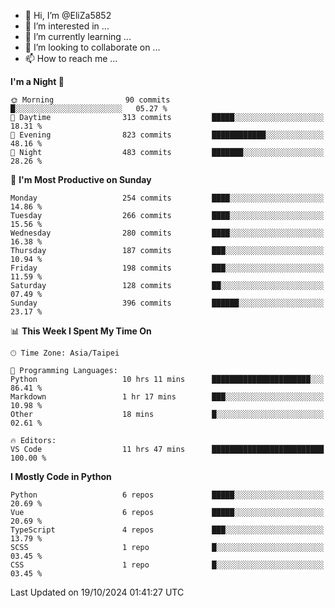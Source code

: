 - 👋 Hi, I’m @EliZa5852
- 👀 I’m interested in ...
- 🌱 I’m currently learning ...
- 💞️ I’m looking to collaborate on ...
- 📫 How to reach me ...

<!--START_SECTION:waka-->
**I'm a Night 🦉** 

```text
🌞 Morning                90 commits          █░░░░░░░░░░░░░░░░░░░░░░░░   05.27 % 
🌆 Daytime                313 commits         █████░░░░░░░░░░░░░░░░░░░░   18.31 % 
🌃 Evening                823 commits         ████████████░░░░░░░░░░░░░   48.16 % 
🌙 Night                  483 commits         ███████░░░░░░░░░░░░░░░░░░   28.26 % 
```
📅 **I'm Most Productive on Sunday** 

```text
Monday                   254 commits         ████░░░░░░░░░░░░░░░░░░░░░   14.86 % 
Tuesday                  266 commits         ████░░░░░░░░░░░░░░░░░░░░░   15.56 % 
Wednesday                280 commits         ████░░░░░░░░░░░░░░░░░░░░░   16.38 % 
Thursday                 187 commits         ███░░░░░░░░░░░░░░░░░░░░░░   10.94 % 
Friday                   198 commits         ███░░░░░░░░░░░░░░░░░░░░░░   11.59 % 
Saturday                 128 commits         ██░░░░░░░░░░░░░░░░░░░░░░░   07.49 % 
Sunday                   396 commits         ██████░░░░░░░░░░░░░░░░░░░   23.17 % 
```


📊 **This Week I Spent My Time On** 

```text
🕑︎ Time Zone: Asia/Taipei

💬 Programming Languages: 
Python                   10 hrs 11 mins      ██████████████████████░░░   86.41 % 
Markdown                 1 hr 17 mins        ███░░░░░░░░░░░░░░░░░░░░░░   10.98 % 
Other                    18 mins             █░░░░░░░░░░░░░░░░░░░░░░░░   02.61 % 

🔥 Editors: 
VS Code                  11 hrs 47 mins      █████████████████████████   100.00 % 
```

**I Mostly Code in Python** 

```text
Python                   6 repos             █████░░░░░░░░░░░░░░░░░░░░   20.69 % 
Vue                      6 repos             █████░░░░░░░░░░░░░░░░░░░░   20.69 % 
TypeScript               4 repos             ███░░░░░░░░░░░░░░░░░░░░░░   13.79 % 
SCSS                     1 repo              █░░░░░░░░░░░░░░░░░░░░░░░░   03.45 % 
CSS                      1 repo              █░░░░░░░░░░░░░░░░░░░░░░░░   03.45 % 
```




 Last Updated on 19/10/2024 01:41:27 UTC
<!--END_SECTION:waka-->
